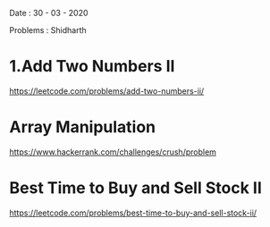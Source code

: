 Date : 30 - 03 - 2020

Problems : Shidharth

# 1.Add Two Numbers II
https://leetcode.com/problems/add-two-numbers-ii/

# Array Manipulation
https://www.hackerrank.com/challenges/crush/problem

# Best Time to Buy and Sell Stock II
https://leetcode.com/problems/best-time-to-buy-and-sell-stock-ii/


